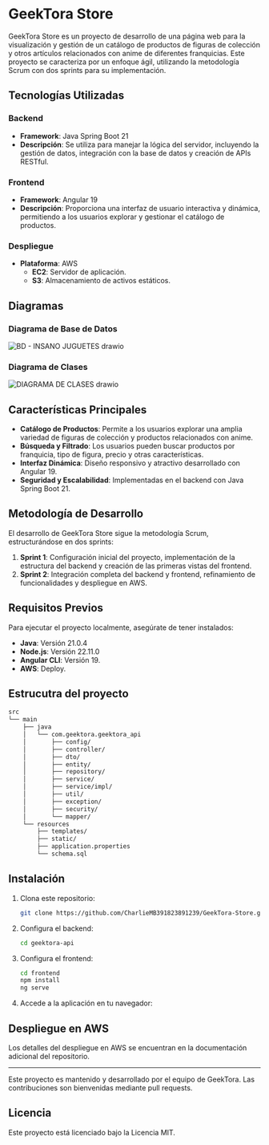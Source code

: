 # GeekTora Store

GeekTora Store es un proyecto de desarrollo de una página web para la visualización y gestión de un catálogo de productos de figuras de colección y otros artículos relacionados con anime de diferentes franquicias. Este proyecto se caracteriza por un enfoque ágil, utilizando la metodología Scrum con dos sprints para su implementación.

## Tecnologías Utilizadas

### Backend
- **Framework**: Java Spring Boot 21
- **Descripción**: Se utiliza para manejar la lógica del servidor, incluyendo la gestión de datos, integración con la base de datos y creación de APIs RESTful.

### Frontend
- **Framework**: Angular 19
- **Descripción**: Proporciona una interfaz de usuario interactiva y dinámica, permitiendo a los usuarios explorar y gestionar el catálogo de productos.

### Despliegue
- **Plataforma**: AWS
  - **EC2**: Servidor de aplicación.
  - **S3**: Almacenamiento de activos estáticos.

## Diagramas

### Diagrama de Base de Datos
![BD - INSANO JUGUETES drawio](https://github.com/user-attachments/assets/217028b2-8c9a-4059-8e31-8ce8fb95a587)


### Diagrama de Clases
![DIAGRAMA DE CLASES drawio](https://github.com/user-attachments/assets/c4a6033e-1265-4c16-876d-187eaf977c3d)


## Características Principales
- **Catálogo de Productos**: Permite a los usuarios explorar una amplia variedad de figuras de colección y productos relacionados con anime.
- **Búsqueda y Filtrado**: Los usuarios pueden buscar productos por franquicia, tipo de figura, precio y otras características.
- **Interfaz Dinámica**: Diseño responsivo y atractivo desarrollado con Angular 19.
- **Seguridad y Escalabilidad**: Implementadas en el backend con Java Spring Boot 21.

## Metodología de Desarrollo
El desarrollo de GeekTora Store sigue la metodología Scrum, estructurándose en dos sprints:
1. **Sprint 1**: Configuración inicial del proyecto, implementación de la estructura del backend y creación de las primeras vistas del frontend.
2. **Sprint 2**: Integración completa del backend y frontend, refinamiento de funcionalidades y despliegue en AWS.

## Requisitos Previos
Para ejecutar el proyecto localmente, asegúrate de tener instalados:
- **Java**: Versión 21.0.4
- **Node.js**: Versión 22.11.0
- **Angular CLI**: Versión 19.
- **AWS**: Deploy.

## Estrucutra del proyecto
```bash
src
└── main
    ├── java
    │   └── com.geektora.geektora_api
    │       ├── config/        
    │       ├── controller/        
    │       ├── dto/            
    │       ├── entity/
    │       ├── repository/
    │       ├── service/
    │       ├── service/impl/
    │       ├── util/
    │       ├── exception/
    │       ├── security/
    │       └── mapper/
    └── resources
        ├── templates/
        ├── static/
        ├── application.properties
        └── schema.sql
   ```
## Instalación
1. Clona este repositorio:
   ```bash
   git clone https://github.com/CharlieMB391823891239/GeekTora-Store.git
   ```

2. Configura el backend:
   ```bash
   cd geektora-api
   ```

3. Configura el frontend:
   ```bash
   cd frontend
   npm install
   ng serve
   ```

4. Accede a la aplicación en tu navegador:

## Despliegue en AWS
Los detalles del despliegue en AWS se encuentran en la documentación adicional del repositorio.

---

Este proyecto es mantenido y desarrollado por el equipo de GeekTora. Las contribuciones son bienvenidas mediante pull requests.

## Licencia
Este proyecto está licenciado bajo la Licencia MIT.
